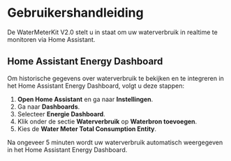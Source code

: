 # Gebruikershandleiding

De WaterMeterKit V2.0 stelt u in staat om uw waterverbruik in realtime te monitoren via Home Assistant.

## Home Assistant Energy Dashboard

Om historische gegevens over waterverbruik te bekijken en te integreren in het Home Assistant Energy Dashboard, volgt u deze stappen:

1. **Open Home Assistant** en ga naar **Instellingen**.
2. Ga naar **Dashboards**.
3. Selecteer **Energie Dashboard**.
4. Klik onder de sectie **Waterverbruik** op **Waterbron toevoegen**.
5. Kies de **Water Meter Total Consumption Entity**.

Na ongeveer 5 minuten wordt uw waterverbruik automatisch weergegeven in het Home Assistant Energy Dashboard.